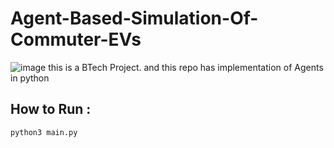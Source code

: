 # Agent-Based-Simulation-Of-Commuter-EVs
![image]("./project.png")
this is a BTech Project. and this repo has implementation of Agents in python

## How to Run :
```
python3 main.py
```
